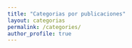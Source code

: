 ```yaml
---
title: "Categorias por publicaciones"
layout: categorias
permalink: /categories/
author_profile: true
---
```

